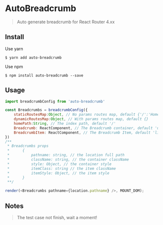 # AutoBreadcrumb
> Auto generate breadcrumb for React Router 4.xx  

## Install  

Use yarn
```
$ yarn add auto-breadcrumb
```
  
Use npm
```
$ npm install auto-breadcrumb --save
```
  
## Usage
```javascript
import breadcrumbConfig from 'auto-breadcrumb'

const Breadcrumbs = breadcrumbConfig({
    staticRoutesMap:Object, // No params routes map, default {'/':'Home'}
    dynamicRoutesMap:Object, // With params routes map, default {}
    homePath:String, // The index path, default '/'
    Breadcrumb: ReactComponent, // The Breadcrumb container, default 'ul',
    BreadcrumbItem: ReactComponent, // The Breadcrumb Item, default 'li'
})
/**
 * Breadcrumbs props
 *      {
 *          pathname: string, // the location full path
 *          className: string, // the container className
 *          style: Object, // the container style
 *          itemClass: string // the item className
 *          itemStyle: Object, // the item style
 *      }
 **/

render(<Breadcrumbs pathname={location.pathname} />, MOUNT_DOM);

```
## Notes
> The test case not finish, wait a moment!